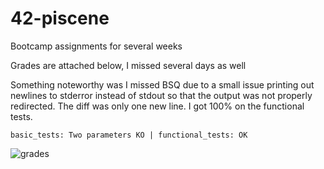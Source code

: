 # 42-piscene
Bootcamp assignments for several weeks 

Grades are attached below, I missed several days as well

Something noteworthy was I missed BSQ due to a small issue printing out newlines to stderror instead of stdout so that the output was not properly redirected. The diff was only one new line.
I got 100% on the functional tests. 

```basic_tests: Two parameters KO | functional_tests: OK```

![grades](imgs/grades.png)
